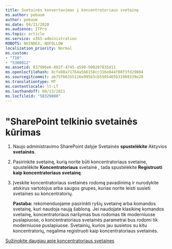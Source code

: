 ```yaml
---
title: Svetainės konvertavimas į koncentratoriaus svetainę
ms.author: pebaum
author: pebaum
ms.date: 04/21/2020
ms.audience: ITPro
ms.topic: article
ms.service: o365-administration
ROBOTS: NOINDEX, NOFOLLOW
localization_priority: Normal
ms.custom:
- "710"
- "5300012"
ms.assetid: 837996e6-802f-4745-a590-500207835d11
ms.openlocfilehash: 8cfa98a71764a566158cc316e844f88f3fd29804
ms.sourcegitcommit: ab75f66355116e995b3cb5505465b31989339e28
ms.translationtype: MT
ms.contentlocale: lt-LT
ms.lasthandoff: 08/13/2021
ms.locfileid: "58329880"
---
```

# <a name="create-a-sharepoint-hub-site"></a>"SharePoint telkinio svetainės kūrimas

1. Naujo administravimo SharePoint dalyje Svetainės **spustelėkite** Aktyvios **svetainės**.

2. Pasirinkite svetainę, kurią norite būti koncentratoriaus svetaine, spustelėkite **Koncentratoriaus** svetainė , tada spustelėkite **Registruoti kaip koncentratoriaus svetainę**.

3. Įveskite koncentratoriaus svetainės rodomą pavadinimą ir nurodykite atskirus vartotojus arba saugos grupes, kurias norite leisti susieti svetaines su koncentratorių.

    **Pastaba:** rekomenduojame pasirinkti ryšių svetainę arba komandos svetainę, kuri naudoja naują šabloną. Jei naudojate klasikinę komandos svetainę, koncentratoriaus naršymas bus rodomas tik moderniuose puslapiuose, o koncentratoriaus svetainės parametrai bus rodomi tik moderniuose puslapiuose. Svetainių, kurios jau susietos su kitu koncentratorių, negalima registruoti kaip koncentratoriaus svetainės.
  
[Sužinokite daugiau apie koncentratoriaus svetaines](https://go.microsoft.com/fwlink/?linkid=869149)
  